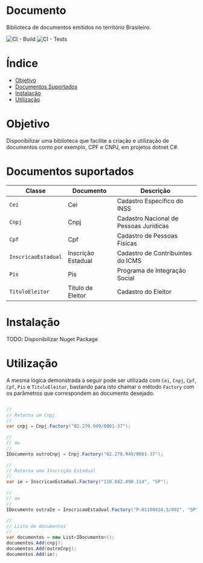 # Documento

Biblioteca de documentos emitidos no território Brasileiro.

![CI - Build](https://github.com/marcos-cruz/Documento/workflows/CI%20-%20Build/badge.svg)
![CI - Tests](https://github.com/marcos-cruz/Documento/workflows/CI%20-%20Tests/badge.svg)

# Índice

- [Objetivo](#objetivo)
- [Documentos Suportados](#documentos-suportados)
- [Instalação](#instalação)
- [Utilização](#utilização)

# Objetivo

Disponibilizar uma biblioteca que facilite a criação e utilização de documentos como por exemplo, CPF e CNPJ, em projetos dotnet C#.

# Documentos suportados

| Classe | Documento | Descrição |
|-|-|-|
| ``` Cei ``` | Cei | Cadastro Específico do INSS |
| ``` Cnpj ``` | Cnpj | Cadastro Nacional de Pessoas Jurídicas |
| ``` Cpf ``` | Cpf | Cadastro de Pessoas Fisícas |
| ``` InscricaoEstadual ``` | Inscrição Estadual | Cadastro de Contribuintes do ICMS |
| ``` Pis ``` | Pis | Programa de Integração Social  |
| ``` TituloEleitor ``` | Título de Eleitor | Cadastro do Eleitor |

# Instalação

TODO: Disponibilizar Nuget Package

# Utilização

A mesma lógica demonstrada a seguir pode ser utilizada com ``` Cei ```, ``` Cnpj ```, ``` Cpf ```, ``` Cpf ```, ``` Pis ``` e ``` TituloEleitor ```, bastando para isto chamar o método ``` Factory ``` com os parâmetros que correspondem ao documento desejado.

```csharp

//
// Retorna um Cnpj.
//
var cnpj = Cnpj.Factory("02.270.949/0001-37");

//
// ou
//
IDocumento outroCnpj = Cnpj.Factory("02.270.949/0001-37");

//
// Retorna uma Inscrição Estadual
//
var ie = InscricaoEstadual.Factory("110.042.490.114", "SP");

//
// ou
//
IDocumento outraIe = InscricaoEstadual.Factory("P-01100424.3/002", "SP");

//
// Lista de documentos
//
var documentos = new List<IDocumento>();
documentos.Add(cnpj);
documentos.Add(outroCnpj);
documentos.Add(ie);

```
